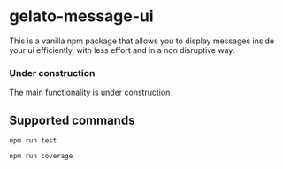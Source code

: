 # gelato-message-ui
This is a vanilla npm package that allows you to display messages inside your ui efficiently, with less effort and in a non disruptive way.


### Under construction

The main functionality is under construction


## Supported commands

`npm run test`

`npm run coverage`